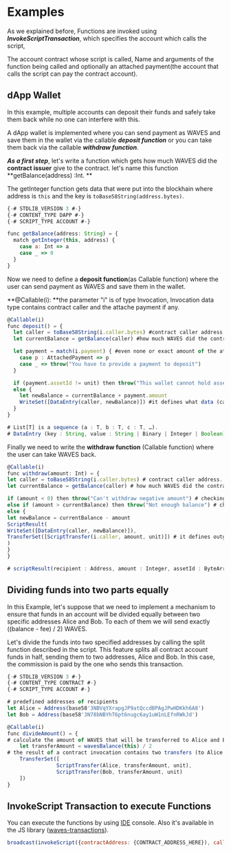 # Examples

As we explained before, Functions are invoked using _**InvokeScriptTransaction**_, which specifies the account which calls the script,

The account contract whose script is called, Name and arguments of the function being called and optionally an attached payment\(the account that calls the script can pay the contract account\).

## dApp Wallet

In this example, multiple accounts can deposit their funds and safely take them back while no one can interfere with this.

A dApp wallet is implemented where you can send payment as WAVES and save them in the wallet via the callable _**deposit function**_ or you can take them back via the callable _**withdraw function**_.

_**As a first step**_, let's write a function which gets how much WAVES did the **contract issuer** give to the contract. let's name this function **getBalance\(address\) :Int. **

The getInteger function gets data that were put into the blockhain where address is `this` and the key is `toBase58String(address.bytes)`.

```js
{-# STDLIB_VERSION 3 #-}
{-# CONTENT_TYPE DAPP #-}
{-# SCRIPT_TYPE ACCOUNT #-}

func getBalance(address: String) = {
  match getInteger(this, address) {
    case a: Int => a
    case _ => 0
  }
}
```

Now we need to define a **deposit function**\(as Callable function\) where the user can send payment as WAVES and save them in the wallet.

**@Callable\(i\): **the parameter "i" is of type Invocation, Invocation data type contains contract caller and the attache payment if any.

```js
@Callable(i)
func deposit() = {
  let caller = toBase58String(i.caller.bytes) #contract caller address.
  let currentBalance = getBalance(caller) #how much WAVES did the contract issuer give to the contract.

  let payment = match(i.payment) { #even none or exact amount of the attached payment(InvokeScriptTransaction).
    case p : AttachedPayment => p
    case _ => throw("You have to provide a payment to deposit")
  }

  if (payment.assetId != unit) then throw("This wallet cannot hold assets other than WAVES")
  else {
    let newBalance = currentBalance + payment.amount
    WriteSet([DataEntry(caller, newBalance)]) #it defines what data (caller address and the new balance) will be stored in contract's account.
  }
}

# List[T] is a sequence (a : T, b : T, c : T, …).
# DataEntry (key : String, value : String | Binary | Integer | Boolean)
```

Finally we need to write the **withdraw function** \(Callable function\) where the user can take WAVES back.

```js
@Callable(i)
func withdraw(amount: Int) = {
let caller = toBase58String(i.caller.bytes) # contract caller address.
let currentBalance = getBalance(caller) # how much WAVES did the contract issuer give to the contract.

if (amount < 0) then throw("Can't withdraw negative amount") # checking if the amount is negative or not
else if (amount > currentBalance) then throw("Not enough balance") # checking enough balance
else {
let newBalance = currentBalance - amount
ScriptResult(
WriteSet([DataEntry(caller, newBalance)]),
TransferSet([ScriptTransfer(i.caller, amount, unit)]) # it defines outgoing payments.
)
}
}

# scriptResult(recipient : Address, amount : Integer, assetId : ByteArray)
```

## Dividing funds into two parts equally

In this Example, let's suppose that we need to implement a mechanism to ensure that funds in an account will be divided equally between two specific addresses Alice and Bob. To each of them we will send exactly \(\(balance - fee\) / 2\) WAVES.

Let's divide the funds into two specified addresses by calling the split function described in the script. This feature splits all contract account funds in half, sending them to two addresses, Alice and Bob. In this case, the commission is paid by the one who sends this transaction.

```js
{-# STDLIB_VERSION 3 #-}
{-# CONTENT_TYPE CONTRACT #-}
{-# SCRIPT_TYPE ACCOUNT #-}

# predefined addresses of recipients
let Alice = Address(base58'3NBVqYXrapgJP9atQccdBPAgJPwHDKkh6A8')
let Bob = Address(base58'3N78bNBYhT6pt6nugc6ay1uW1nLEfnRWkJd')

@Callable(i)
func divideAmount() = {
# calculate the amount of WAVES that will be transferred to Alice and Bob
    let transferAmount = wavesBalance(this) / 2
# the result of a contract invocation contains two transfers (to Alice and to Bob)
    TransferSet([
                ScriptTransfer(Alice, transferAmount, unit),
                ScriptTransfer(Bob, transferAmount, unit)
    ])
}
```

## InvokeScript Transaction to execute Functions

You can execute the functions by using [IDE](https://ide.wavesplatform.com/) console. Also it's available in the JS library \([waves-transactions](https://docs.wavesplatform.com/en/waves-api-and-sdk/client-libraries/waves-transactions.html)\).

```js
broadcast(invokeScript({contractAddress: {CONTRACT_ADDRESS_HERE}), call:{function:"divideAmount",args:[]}, payment: []}))
```



